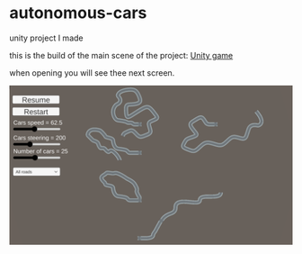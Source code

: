 # autonomous-cars
unity project I made

this is the build of the main scene of the project:
<a href="https://avsha172.github.io/autonomous-cars/" target="_blank" rel="noopener noreferrer">Unity game</a>

when opening you will see thee next screen.

![alt text](https://github.com/avsha172/autonomous-cars/blob/main/readme-res/Screenshot%20(122).png)
